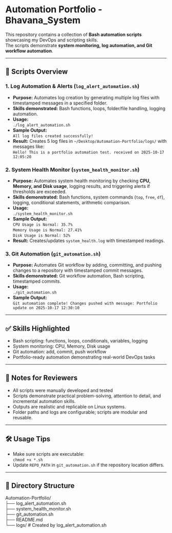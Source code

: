 # Automation Portfolio - Bhavana_System

This repository contains a collection of **Bash automation scripts** showcasing my DevOps and scripting skills.  
The scripts demonstrate **system monitoring, log automation, and Git workflow automation**.  

---

## 📂 Scripts Overview

### 1. **Log Automation & Alerts** (`log_alert_automation.sh`)
- **Purpose:** Automates log creation by generating multiple log files with timestamped messages in a specified folder.  
- **Skills demonstrated:** Bash functions, loops, folder/file handling, logging automation.  
- **Usage:**  
  `./log_alert_automation.sh`  
- **Sample Output:**  
  `All log files created successfully!`  
- **Result:** Creates 5 log files in `~/Desktop/Automation-Portfolio/logs/` with messages like:  
  `Hello! This is a portfolio automation test. received on 2025-10-17 12:05:20`

### 2. **System Health Monitor** (`system_health_monitor.sh`)
- **Purpose:** Automates system health monitoring by checking **CPU, Memory, and Disk usage**, logging results, and triggering alerts if thresholds are exceeded.  
- **Skills demonstrated:** Bash functions, system commands (`top`, `free`, `df`), logging, conditional statements, arithmetic comparison.  
- **Usage:**  
  `./system_health_monitor.sh`  
- **Sample Output:**  
  `CPU Usage is Normal: 35.7%`  
  `Memory Usage is Normal: 27.41%`  
  `Disk Usage is Normal: 52%`  
- **Result:** Creates/updates `system_health.log` with timestamped readings.

### 3. **Git Automation** (`git_automation.sh`)
- **Purpose:** Automates Git workflow by adding, committing, and pushing changes to a repository with timestamped commit messages.  
- **Skills demonstrated:** Git workflow automation, Bash scripting, timestamped commits.  
- **Usage:**  
  `./git_automation.sh`  
- **Sample Output:**  
  `Git automation complete! Changes pushed with message: Portfolio update on 2025-10-17 12:30:10`

---

## ✅ Skills Highlighted
- Bash scripting: functions, loops, conditionals, variables, logging  
- System monitoring: CPU, Memory, Disk usage  
- Git automation: add, commit, push workflow  
- Portfolio-ready automation demonstrating real-world DevOps tasks  

---

## 📝 Notes for Reviewers
- All scripts were manually developed and tested
- Scripts demonstrate practical problem-solving, attention to detail, and incremental automation skills.  
- Outputs are realistic and replicable on Linux systems.  
- Folder paths and logs are configurable; scripts are modular and reusable.  

---

## 🛠 Usage Tips
- Make sure scripts are executable:  
  `chmod +x *.sh`  
- Update `REPO_PATH` in `git_automation.sh` if the repository location differs.  

---

## 📌 Directory Structure
Automation-Portfolio/  
├── log_alert_automation.sh  
├── system_health_monitor.sh  
├── git_automation.sh  
├── README.md  
└── logs/       # Created by log_alert_automation.sh
